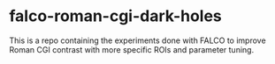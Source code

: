 # falco-roman-cgi-dark-holes
This is a repo containing the experiments done with FALCO to improve Roman CGI contrast with more specific ROIs and parameter tuning.
